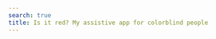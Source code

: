 ```yaml
---
search: true
title: Is it red? My assistive app for colorblind people
---
```

<Title/>

As a colorblind person, I often find myself wondering what color something is. Especially with online shops, it's hard to tell what color something actually is when the styles are named things like "light bone", "sail", or "sunset" (Spoiler: It's always pink). So when you're depending on something having an expressive color name, you're out of luck. I wanted to build a tool that would help me with that.

My approach was so first compile a list of color names, grouped by shade and their rgb values. Then I grouped the colors further by brightness to split the shade groups into light and dark variants. You can find the list of 1.265 colors, 14 shades and 38 shade variants [here](https://isit.red/#/shades) or search the list [here](https://isit.red/#/search?q=red).

The first iteration of my app would take a screenshot or image, downsample it to a given number of pixels and find the shade and approximate color name for each pixel. You can try the analyzer [here](https://isit.red/#/image-analyzer?image=https://upload.wikimedia.org/wikipedia/commons/5/54/RGV_color_wheel_1908.png).

Next I wanted to try my hand at realtime video analysis. I went with two modes: a "color picker" mode that would show the color name and shade of the pixel under the cursor and a "grid view" mode that shows a grid of the shades from the video feed. You can try the video analyzer [here](https://isit.red/#/live).

I also wanted to make the app useful for people who are not colorblind, so I added a color picker that would show the color name and shade of the pixel under the cursor. You can try the color picker [here](https://isit.red/#/color-picker).

The next feature was a simple quiz that shows a random color, then derives the shade name from the color and asks the user to pick the correct shade from a list. You can try the quiz [here](https://isit.red/#/quiz). After completing a couple of rounds, the quiz will show you a list of the shades you get wrong the most and therefore seem to have the most trouble with (at least on the device you're currently using).

As a last feature, I created a small interactive 3d animation that shows the color list mapped to a cube where [R=X, G=Y, B=Z](https://isit.red/#/cube).

## &Delta;E

For any given pixel I needed to find the closest color to that pixel's RGB values to give it a name and shade. Since R, G and B map precisely onto X,Y and Z, calculating the [euclidean distance](https://en.wikipedia.org/wiki/Euclidean_distance) of a given RGB color to the closest color in the list seemed to be an obvious approach. However, the euclidean distance between two colors does not correlate with how similar they are _perceived_ by the human eye. This is were the [CIELAB ΔE*](https://en.wikipedia.org/wiki/Color_difference#CIELAB_%CE%94E*) color difference formula comes in:

> The International Commission on Illumination (CIE) calls their distance metric ΔE* (or, inaccurately, dE*, dE, or "Delta E") where delta is a Greek letter often used to denote difference, and E stands for Empfindung; German for "sensation". Use of this term can be traced back to Hermann von Helmholtz and Ewald Hering.  

[The german Wikipedia entry on ΔE](https://de.wikipedia.org/wiki/Delta_E#:~:text=Interpretation%20von%20Farbabst%C3%A4nden) has a small table on how to interpret the ΔE values:

| &Delta;E | valuation |
| --- | --- |
| 0.0 … 0.5 | almost imperceptibly |
| 0.5 … 1.0 | noticeable to the trained eye |
| 1.0 … 2.0 | little color difference |
| 2.0 … 4.0 | perceived color difference |
| 4.0 … 5.0 | essential, rarely tolerated color difference |
| above 5.0 | the difference is evaluated as a different color |

### Example: Euclidean distance vs. ΔE

Given the color R=168, G=255, B=82 (a bright green, thanks isit.red), the euclidean distance and the &Delta;E values are as follows:

| Color | R | G | B | Euclidean distance | &Delta;E |
| --- | --- | --- | --- | --- | --- |
| French lime | 158 | 253 | 56 | 27.928 | 1.776 |
| Green-yellow | 173 | 255 | 47 | 35.355 | 2.879 |
| Green lizard | 167 | 244 | 50 | 33.853 | 3.214 |
| Spring frost | 135 | 255 | 42 | 51.856 | 3.386 |
| Inchworm | 178 | 236 | 93 | 24.125 | 4.811 |

"Inchworm" has the closest euclidean distance to the given color while ΔE is the largest of the group. This demonstrates how the euclidean distance is not a good measure for color similarity because colors that have a short euclidean distance can be perceived as very different.

## Accuracy and Perception

The detected color names and shades are not perfect. There are a couple of reasons for that:

- people perceive colors differently (duh)
- the display you're using might reduce blue light ("night mode"), making colors appear warmer
- the environment you're in might have a color cast (e.g. a red wall, blue sky, green leaves above you)
- the light source might have a certain hue other than white (e.g. a yellowish light bulb or a blueish LED)
- the device's camera might apply color correction (e.g. to make skin tones appear more natural) or other post-processing
- your browser may apply color correction

Especially the realtime video analysis is prone to errors because of the reasons listed above. The analyzer is more accurate because it's not affected by the environment or the camera. 

But going back to the initial example with online shopping and product images: The images are not perfect either. They are often color corrected, have a color cast or are taken in a certain environment. So the detected color names and shades are a good approximation of what the product looks like in real life but you still may be surprised when you receive the product.

## On Clustering Shades

The image analyzer clusters matched colors into shade groups of light/dark and regular shade variants. 

If the total percentage of a shade is below a certain threshold, it is clustered into "other".
Depending on the percentage a shade is present in an analysis result, a shade may be clustered into "other". 

Multiple shades for a sample are caused by multiple colors with different shades being close to the sampled color.


<Posts headline="More on isit.red" tag="is-it-red" />